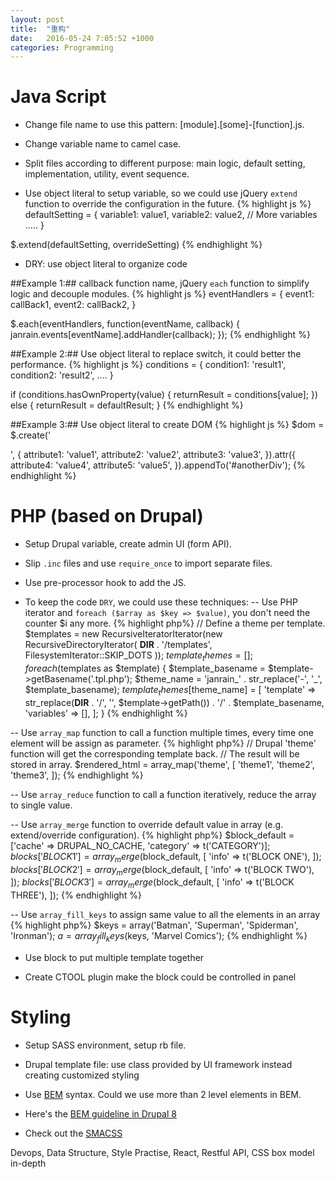 ```yaml
---
layout: post
title:  "重构"
date:   2016-05-24 7:05:52 +1000
categories: Programming
---
```


Java Script
===========

- Change file name to use this pattern: [module].[some]-[function].js.

- Change variable name to camel case.

- Split files according to different purpose: main logic, default setting, implementation, utility, event sequence.

- Use object literal to setup variable, so we could use jQuery `extend` function to override the configuration in the future.
{% highlight js %}
defaultSetting = {
  variable1: value1,
  variable2: value2,
  // More variables .....
}

$.extend(defaultSetting, overrideSetting)
{% endhighlight %}

- DRY: use object literal to organize code

##Example 1:## callback function name, jQuery `each` function to simplify logic and decouple modules.
{% highlight js %}
eventHandlers = {
  event1: callBack1,
  event2: callBack2,
}

$.each(eventHandlers, function(eventName, callback) {
  janrain.events[eventName].addHandler(callback);
});
{% endhighlight %}

##Example 2:## Use object literal to replace switch, it could better the performance.
{% highlight js %}
conditions = {
  condition1: 'result1',
  condition2: 'result2',
  ....
}

if (conditions.hasOwnProperty(value) {
  returnResult = conditions[value];
})
else {
  returnResult = defaultResult;
}
{% endhighlight %}

##Example 3:## Use object literal to create DOM
{% highlight js %}
$dom = $.create('<div />', {
  attribute1: 'value1',
  attribute2: 'value2',
  attribute3: 'value3',
}).attr({
  attribute4: 'value4',
  attribute5: 'value5',
}).appendTo('#anotherDiv');
{% endhighlight %}

PHP (based on Drupal)
=====================

- Setup Drupal variable, create admin UI (form API).

- Slip `.inc` files and use `require_once` to import separate files.

- Use pre-processor hook to add the JS.

- To keep the code `DRY`, we could use these techniques:
-- Use PHP iterator and `foreach ($array as $key => $value)`, you don't need the counter $i any more.
{% highlight php%}
   // Define a theme per template.
   $templates = new RecursiveIteratorIterator(new RecursiveDirectoryIterator(
     __DIR__ . '/templates', FilesystemIterator::SKIP_DOTS
   ));
   $template_themes = [];
   foreach ($templates as $template) {
     $template_basename = $template->getBasename('.tpl.php');
     $theme_name = 'janrain_' . str_replace('-', '_', $template_basename);
     $template_themes[$theme_name] = [
       'template'  => str_replace(__DIR__ . '/', '', $template->getPath()) . '/' . $template_basename,
       'variables' => [],
     ];
   }
{% endhighlight %}

-- Use `array_map` function to call a function multiple times, every time one element will be assign as parameter.
{% highlight php%}
// Drupal 'theme' function will get the corresponding template back.
// The result will be stored in array.
$rendered_html = array_map('theme', [
    'theme1',
    'theme2',
    'theme3',
]);
{% endhighlight %}

-- Use `array_reduce` function to call a function iteratively, reduce the array to single value.

-- Use `array_merge` function to override default value in array (e.g. extend/override configuration).
{% highlight php%}
  $block_default = ['cache' => DRUPAL_NO_CACHE, 'category' => t('CATEGORY')];
  $blocks['BLOCK1'] = array_merge($block_default, [
    'info' => t('BLOCK ONE'),
  ]);
  $blocks['BLOCK2'] = array_merge($block_default, [
    'info' => t('BLOCK TWO'),
  ]);
  $blocks['BLOCK3'] = array_merge($block_default, [
    'info' => t('BLOCK THREE'),
  ]);
{% endhighlight %}

-- Use `array_fill_keys` to assign same value to all the elements in an array
{% highlight php%}
$keys = array('Batman', 'Superman', 'Spiderman', 'Ironman');
$a = array_fill_keys($keys, 'Marvel Comics');
{% endhighlight %}


- Use block to put multiple template together

- Create CTOOL plugin make the block could be controlled in panel


Styling
===========

- Setup SASS environment, setup rb file.

- Drupal template file: use class provided by UI framework instead creating customized styling

- Use [BEM](http://getbem.com/introduction/) syntax. Could we use more than 2 level elements in BEM.

- Here's the [BEM guideline in Drupal 8](https://www.drupal.org/node/933976)

- Check out the [SMACSS](https://smacss.com/book/categorizing)


Devops, Data Structure, Style Practise, React, Restful API, CSS box model in-depth
